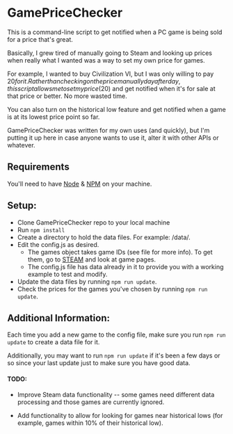 GamePriceChecker
============

This is a command-line script to get notified when a PC game is being sold for a price that's great. 

Basically, I grew tired of manually going to Steam and looking up prices when really what I wanted was a way to set my own price for games.

For example, I wanted to buy Civilization VI, but I was only willing to pay $20 for it. Rather than checking on the price manually day after day, this script allows me to set my price ($20) and get notified when it's for sale at that price or better. No more wasted time.

You can also turn on the historical low feature and get notified when a game is at its lowest price point so far.

GamePriceChecker was written for my own uses (and quickly), but I'm putting it up here in case anyone wants to use it, alter it with other APIs or whatever.

## Requirements

You'll need to have [Node](http://www.nodejs.org) & [NPM](http://www.npmjs.com) on your machine.

## Setup:

* Clone GamePriceChecker repo to your local machine
* Run ```npm install```
* Create a directory to hold the data files. For example: /data/.
* Edit the config.js as desired. 
    * The games object takes game IDs (see file for more info). To get them, go to [STEAM](http://store.steampowered.com) and look at game pages.
    * The config.js file has data already in it to provide you with a working example to test and modify.
* Update the data files by running ```npm run update```.
* Check the prices for the games you've chosen by running ```npm run update```.

## Additional Information:

Each time you add a new game to the config file, make sure you run ```npm run update``` to create a data file for it.

Additionally, you may want to run ```npm run update``` if it's been a few days or so since your last update just to make sure you have good data.


#### TODO:

* Improve Steam data functionality -- some games need different data processing and those games are currently ignored.

* Add functionality to allow for looking for games near historical lows (for example, games within 10% of their historical low).
